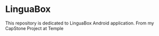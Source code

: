 # LinguaBox
This repository is dedicated to LinguaBox Android application.
From my CapStone Project at Temple
